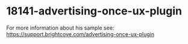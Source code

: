 # 18141-advertising-once-ux-plugin
For more information about his sample see: https://support.brightcove.com/advertising-once-ux-plugin
